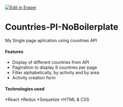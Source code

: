 <p><a target="_blank" href="https://app.eraser.io/workspace/AJxctO3JWWUlcAPuXLVR" id="edit-in-eraser-github-link"><img alt="Edit in Eraser" src="https://firebasestorage.googleapis.com/v0/b/second-petal-295822.appspot.com/o/images%2Fgithub%2FOpen%20in%20Eraser.svg?alt=media&amp;token=968381c8-a7e7-472a-8ed6-4a6626da5501"></a></p>

# Countries-PI-NoBoilerplate
My Single page aplication using countries API

#### Features
- Display of different countries from API
- Pagination to display 9 countries per page
- Filter alphabetically, by activity and by area
- Activity creation form
#### Technologies used
*React
*Redux
*Sequelize
*HTML & CSS


<!--- Eraser file: https://app.eraser.io/workspace/AJxctO3JWWUlcAPuXLVR --->